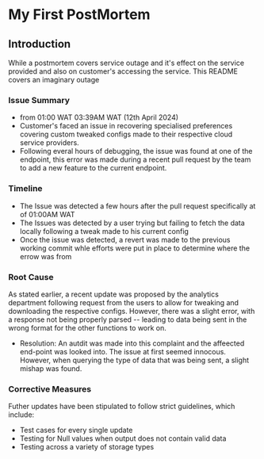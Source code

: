 # My First PostMortem

## Introduction

While a postmortem covers service outage and it's effect on the service provided and also on customer's accessing the service. This README covers an imaginary outage

### Issue Summary
* from 01:00 WAT 03:39AM WAT (12th April 2024)
* Customer's faced an issue in recovering specialised preferences covering custom tweaked configs made to their respective cloud service providers.
* Following everal hours of debugging, the issue was found at one of the endpoint, this error was made during a recent pull request by the team to add a new feature to the current endpoint.

### Timeline
* The Issue was detected a few hours after the pull request specifically at of 01:00AM WAT
* The Issues was detected by a user trying but failing to fetch the data locally following a tweak made to his current config
* Once the issue was detected, a revert was made to the previous working commit whle efforts were put in place to determine where the errow was from

### Root Cause
As stated earlier, a recent update was proposed by the analytics department following request from the users to allow for tweaking and downloading the respective configs. However, there was a slight error, with a response not being properly parsed -- leading to data being sent in the wrong format for the other functions to work on.

* Resolution: An autdit was made into this complaint and the affeected end-point was looked into. The issue at first seemed innocous. However, when querying the type of data that was being sent, a slight mishap was found.

### Corrective Measures
Futher updates have been stipulated to follow strict guidelines, which include:
* Test cases for every single update 
* Testing for Null values when output does not contain valid data
* Testing across a variety of storage types
